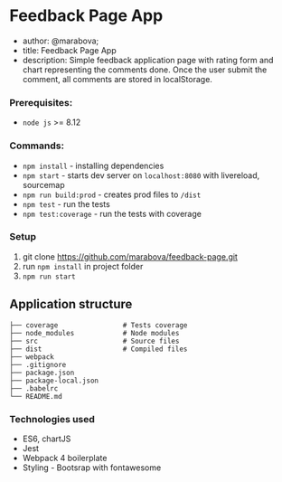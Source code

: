 # Feedback Page App

- author: @marabova;
- title: Feedback Page App
- description: Simple feedback application page with rating form and chart representing the comments done. Once the user submit the comment, all comments are stored in localStorage.

### Prerequisites:

- `node js` >= 8.12

### Commands:

- `npm install` - installing dependencies
- `npm start` - starts dev server on <code>localhost:8080</code> with livereload, sourcemap
- `npm run build:prod` - creates prod files to <code>/dist</code>
- `npm test` - run the tests
- `npm test:coverage` - run the tests with coverage

### Setup

1. git clone https://github.com/marabova/feedback-page.git
2. run <code>npm install</code> in project folder
3. <code>npm run start</code>


## Application structure

    ├── coverage                # Tests coverage 
    ├── node_modules            # Node modules 
    ├── src                     # Source files 
    ├── dist                    # Compiled files 
    ├── webpack  
    ├── .gitignore
    ├── package.json
    ├── package-local.json
    ├── .babelrc
    └── README.md
    
### Technologies used

- ES6, chartJS
- Jest
- Webpack 4 boilerplate
- Styling - Bootsrap with fontawesome
